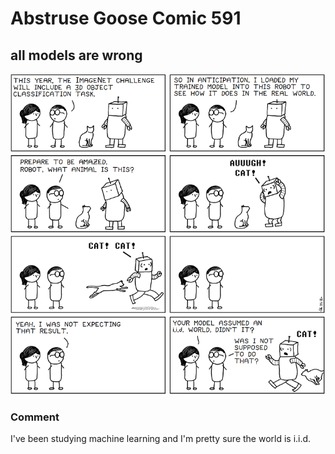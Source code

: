 # Abstruse Goose Comic 591
## all models are wrong

![image](no_cats_were_harmed_during_the_2018_ImageNet_Challenge_my_robot_however_is_going_to_need_years_of_therapy.png)
### Comment
I've been studying machine learning and I'm pretty sure the world is i.i.d.
